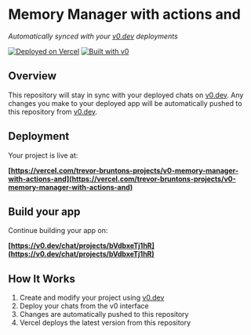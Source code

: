 # Memory Manager with actions and

*Automatically synced with your [v0.dev](https://v0.dev) deployments*

[![Deployed on Vercel](https://img.shields.io/badge/Deployed%20on-Vercel-black?style=for-the-badge&logo=vercel)](https://vercel.com/trevor-bruntons-projects/v0-memory-manager-with-actions-and)
[![Built with v0](https://img.shields.io/badge/Built%20with-v0.dev-black?style=for-the-badge)](https://v0.dev/chat/projects/bVdbxeTj1hR)

## Overview

This repository will stay in sync with your deployed chats on [v0.dev](https://v0.dev).
Any changes you make to your deployed app will be automatically pushed to this repository from [v0.dev](https://v0.dev).

## Deployment

Your project is live at:

**[https://vercel.com/trevor-bruntons-projects/v0-memory-manager-with-actions-and](https://vercel.com/trevor-bruntons-projects/v0-memory-manager-with-actions-and)**

## Build your app

Continue building your app on:

**[https://v0.dev/chat/projects/bVdbxeTj1hR](https://v0.dev/chat/projects/bVdbxeTj1hR)**

## How It Works

1. Create and modify your project using [v0.dev](https://v0.dev)
2. Deploy your chats from the v0 interface
3. Changes are automatically pushed to this repository
4. Vercel deploys the latest version from this repository
